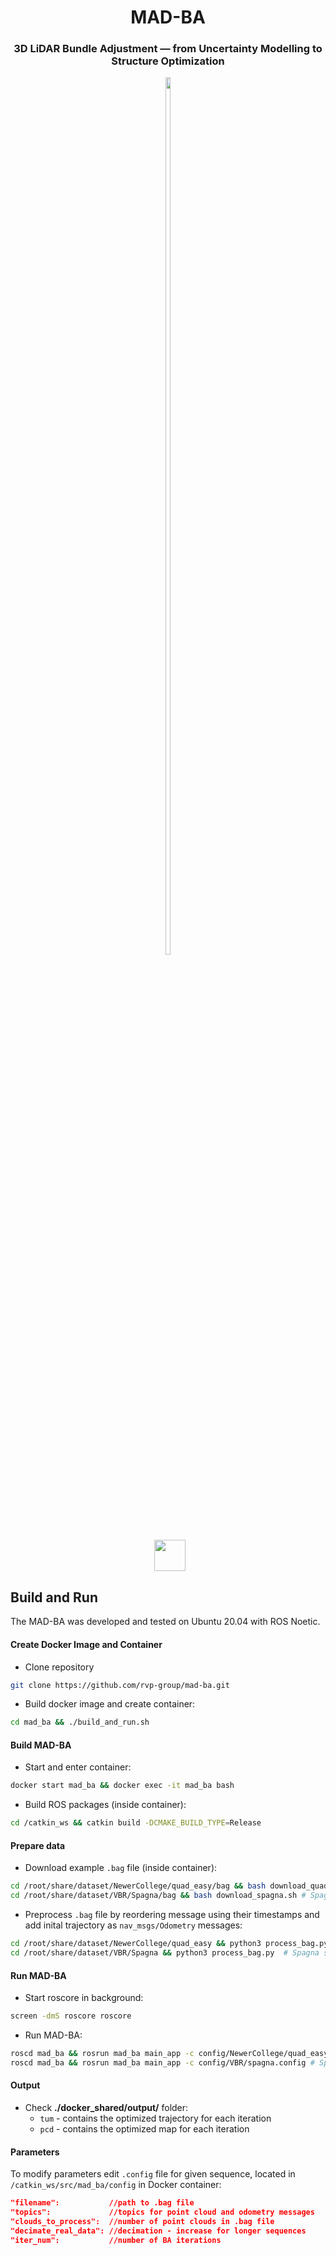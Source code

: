 <div align="center">
    <h1>MAD-BA</h1>
    <h3>3D LiDAR Bundle Adjustment &mdash; from Uncertainty Modelling to Structure Optimization</h3>
</div>


<div align="center">
  <!-- Video Thumbnail -->
  <a href="https://www.youtube.com/watch?v=Uz1ST_lP8r4" target="_blank" style="display: inline-block;">
    <img src="https://img.youtube.com/vi/Uz1ST_lP8r4/0.jpg" style="width: 60%; display: block;">
  </a>
  <br>
  <!-- Play Button -->
  <a href="https://www.youtube.com/watch?v=Uz1ST_lP8r4" target="_blank" style="display: inline-block;">
    <img src="https://upload.wikimedia.org/wikipedia/commons/b/b8/YouTube_play_button_icon_%282013%E2%80%932017%29.svg" 
         style="width: 50px; height: auto; margin-left: 5px;">
  </a>
</div>

## Build and Run
The MAD-BA was developed and tested on Ubuntu 20.04 with ROS Noetic.
#### Create Docker Image and Container
- Clone repository
```bash
git clone https://github.com/rvp-group/mad-ba.git
```
- Build docker image and create container: 
```bash
cd mad_ba && ./build_and_run.sh
```

#### Build MAD-BA
- Start and enter container: 
```bash
docker start mad_ba && docker exec -it mad_ba bash
```
- Build ROS packages (inside container): 
```bash
cd /catkin_ws && catkin build -DCMAKE_BUILD_TYPE=Release
```

#### Prepare data
- Download example `.bag` file (inside container): 
```bash
cd /root/share/dataset/NewerCollege/quad_easy/bag && bash download_quad.sh # quad_easy sequence
cd /root/share/dataset/VBR/Spagna/bag && bash download_spagna.sh # Spagna sequence
```
- Preprocess `.bag` file by reordering message using their timestamps and add inital trajectory as `nav_msgs/Odometry` messages:
```bash
cd /root/share/dataset/NewerCollege/quad_easy && python3 process_bag.py  # quad_easy sequence
cd /root/share/dataset/VBR/Spagna && python3 process_bag.py  # Spagna sequence
```

#### Run MAD-BA
- Start roscore in background: 
```bash
screen -dmS roscore roscore
```
- Run MAD-BA: 
```bash
roscd mad_ba && rosrun mad_ba main_app -c config/NewerCollege/quad_easy_fast.config # quad_easy sequence
roscd mad_ba && rosrun mad_ba main_app -c config/VBR/spagna.config # Spagna sequence
```

#### Output
- Check **./docker_shared/output/** folder:
  - `tum` - contains the optimized trajectory for each iteration
  - `pcd` - contains the optimized map for each iteration

#### Parameters
To modify parameters edit `.config` file for given sequence, located in `/catkin_ws/src/mad_ba/config` in Docker container:

```json
"filename":           //path to .bag file
"topics":             //topics for point cloud and odometry messages
"clouds_to_process":  //number of point clouds in .bag file
"decimate_real_data": //decimation - increase for longer sequences
"iter_num":           //number of BA iterations
```
